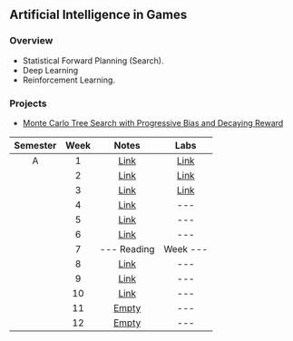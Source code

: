 ## Artificial Intelligence in Games

### Overview
- Statistical Forward Planning (Search). 
- Deep Learning 
- Reinforcement Learning. 

### Projects
- [Monte Carlo Tree Search with Progressive Bias and Decaying Reward](https://github.com/mughees-asif/postgraduate-artificial-intelligence/tree/master/Semester%20A/Artificial%20Intelligence%20in%20Games/projects/project1/)

| Semester   |      Week |  Notes | Labs |
|:----------:|:-------------:|:------:|:------:|
| A |  1 | [Link](https://github.com/mughees-asif/postgraduate-artificial-intelligence/tree/master/Semester%20A/Artificial%20Intelligence%20in%20Games/notes/Week%201) | [Link](https://github.com/mughees-asif/postgraduate-artificial-intelligence/tree/master/Semester%20A/Artificial%20Intelligence%20in%20Games/labs/Lab%201) |
|  |  2 | [Link](https://github.com/mughees-asif/postgraduate-artificial-intelligence/tree/master/Semester%20A/Artificial%20Intelligence%20in%20Games/notes/Week%202) | [Link](https://github.com/mughees-asif/postgraduate-artificial-intelligence/tree/master/Semester%20A/Artificial%20Intelligence%20in%20Games/labs/Lab%202) |
|  |  3 | [Link](https://github.com/mughees-asif/postgraduate-artificial-intelligence/tree/master/Semester%20A/Artificial%20Intelligence%20in%20Games/notes/Week%203) | [Link](https://github.com/mughees-asif/postgraduate-artificial-intelligence/tree/master/Semester%20A/Artificial%20Intelligence%20in%20Games/labs/Lab%203) |
|  |  4 | [Link](https://github.com/mughees-asif/postgraduate-artificial-intelligence/tree/master/Semester%20A/Artificial%20Intelligence%20in%20Games/notes/Week%204) | --- |
|  |  5 | [Link](https://github.com/mughees-asif/postgraduate-artificial-intelligence/tree/master/Semester%20A/Artificial%20Intelligence%20in%20Games/notes/Week%205) | --- |
|  |  6 | [Link](https://github.com/mughees-asif/postgraduate-artificial-intelligence/tree/master/Semester%20A/Artificial%20Intelligence%20in%20Games/notes/Week%206) | --- |
|  |  7 | --- Reading  | Week --- |
|  |  8 | [Link](https://github.com/mughees-asif/postgraduate-artificial-intelligence/tree/master/Semester%20A/Artificial%20Intelligence%20in%20Games/notes/Week%208) | --- |
|  |  9 | [Link](https://github.com/mughees-asif/postgraduate-artificial-intelligence/tree/master/Semester%20A/Artificial%20Intelligence%20in%20Games/notes/Week%209) | --- |
|  |  10 | [Link](https://github.com/mughees-asif/postgraduate-artificial-intelligence/tree/master/Semester%20A/Artificial%20Intelligence%20in%20Games/notes/Week%2010) | --- |
|  |  11 | [Empty]() | --- |
|  |  12 | [Empty]() | --- |